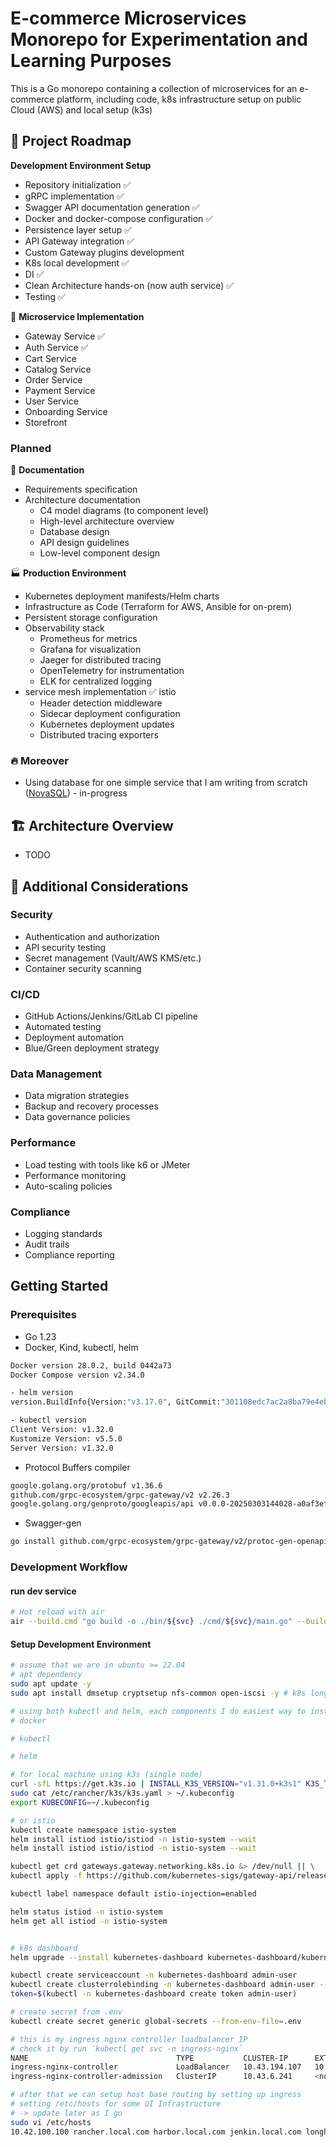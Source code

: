 # E-commerce Microservices Monorepo for Experimentation and Learning Purposes

This is a Go monorepo containing a collection of microservices for an e-commerce platform, including code, k8s infrastructure setup on public Cloud (AWS) and local setup (k3s)

## 🚀 Project Roadmap

**Development Environment Setup**

- Repository initialization ✅
- gRPC implementation ✅
- Swagger API documentation generation ✅
- Docker and docker-compose configuration ✅
- Persistence layer setup ✅
- API Gateway integration ✅
- Custom Gateway plugins development
- K8s local development ✅
- DI ✅
- Clean Architecture hands-on (now auth service) ✅
- Testing ✅

🔄 **Microservice Implementation**

- Gateway Service ✅
- Auth Service ✅
- Cart Service
- Catalog Service
- Order Service
- Payment Service
- User Service
- Onboarding Service
- Storefront

### Planned

📝 **Documentation**

- Requirements specification
- Architecture documentation
  - C4 model diagrams (to component level)
  - High-level architecture overview
  - Database design
  - API design guidelines
  - Low-level component design

🏭 **Production Environment**

- Kubernetes deployment manifests/Helm charts
- Infrastructure as Code (Terraform for AWS, Ansible for on-prem)
- Persistent storage configuration
- Observability stack
  - Prometheus for metrics
  - Grafana for visualization
  - Jaeger for distributed tracing
  - OpenTelemetry for instrumentation
  - ELK for centralized logging
- service mesh implementation ✅ istio
  - Header detection middleware
  - Sidecar deployment configuration
  - Kubernetes deployment updates
  - Distributed tracing exporters

### 🔥 Moreover

- Using database for one simple service that I am writing from scratch ([NovaSQL](https://github.com/tuannm99/novasql)) - in-progress

## 🏗️ Architecture Overview

- TODO

## 🔧 Additional Considerations

### Security

- Authentication and authorization
- API security testing
- Secret management (Vault/AWS KMS/etc.)
- Container security scanning

### CI/CD

- GitHub Actions/Jenkins/GitLab CI pipeline
- Automated testing
- Deployment automation
- Blue/Green deployment strategy

### Data Management

- Data migration strategies
- Backup and recovery processes
- Data governance policies

### Performance

- Load testing with tools like k6 or JMeter
- Performance monitoring
- Auto-scaling policies

### Compliance

- Logging standards
- Audit trails
- Compliance reporting

## Getting Started

### Prerequisites

- Go 1.23
- Docker, Kind, kubectl, helm

```bash
Docker version 28.0.2, build 0442a73
Docker Compose version v2.34.0

- helm version
version.BuildInfo{Version:"v3.17.0", GitCommit:"301108edc7ac2a8ba79e4ebf5701b0b6ce6a31e4", GitTreeState:"clean", GoVersion:"go1.23.4"}

- kubectl version
Client Version: v1.32.0
Kustomize Version: v5.5.0
Server Version: v1.32.0

```

- Protocol Buffers compiler

```bash
google.golang.org/protobuf v1.36.6
github.com/grpc-ecosystem/grpc-gateway/v2 v2.26.3
google.golang.org/genproto/googleapis/api v0.0.0-20250303144028-a0af3efb3deb

```

- Swagger-gen

```bash
go install github.com/grpc-ecosystem/grpc-gateway/v2/protoc-gen-openapiv2@latest

```

### Development Workflow

#### run dev service

```bash
# Hot reload with air
air --build.cmd "go build -o ./bin/${svc} ./cmd/${svc}/main.go" --build.bin "./bin/${svc}"

```

#### Setup Development Environment

```bash
# assume that we are in ubuntu >= 22.04
# apt dependency
sudo apt update -y
sudo apt install dmsetup cryptsetup nfs-common open-iscsi -y # k8s longhorn storageclass

# using both kubectl and helm, each components I do easiest way to install that I believe
# docker

# kubectl

# helm

# for local machine using k3s (single node)
curl -sfL https://get.k3s.io | INSTALL_K3S_VERSION="v1.31.0+k3s1" K3S_TOKEN=12345token sh -s - server --disable=traefik --disable=servicelb
sudo cat /etc/rancher/k3s/k3s.yaml > ~/.kubeconfig
export KUBECONFIG=~/.kubeconfig

# or istio
kubectl create namespace istio-system
helm install istiod istio/istiod -n istio-system --wait
helm install istiod istio/istiod -n istio-system --wait

kubectl get crd gateways.gateway.networking.k8s.io &> /dev/null || \
kubectl apply -f https://github.com/kubernetes-sigs/gateway-api/releases/download/v1.3.0/standard-install.yaml

kubectl label namespace default istio-injection=enabled

helm status istiod -n istio-system
helm get all istiod -n istio-system


# k8s dashboard
helm upgrade --install kubernetes-dashboard kubernetes-dashboard/kubernetes-dashboard --create-namespace --namespace kubernetes-dashboard

kubectl create serviceaccount -n kubernetes-dashboard admin-user
kubectl create clusterrolebinding -n kubernetes-dashboard admin-user --clusterrole cluster-admin --serviceaccount=kubernetes-dashboard:admin-user
token=$(kubectl -n kubernetes-dashboard create token admin-user)

# create secret from .env
kubectl create secret generic global-secrets --from-env-file=.env

# this is my ingress nginx controller loadbalancer IP
# check it by run `kubectl get svc -n ingress-nginx`
NAME                                 TYPE           CLUSTER-IP      EXTERNAL-IP     PORT(S)                      AGE
ingress-nginx-controller             LoadBalancer   10.43.194.107   10.42.100.100   80:31249/TCP,443:30820/TCP   62m
ingress-nginx-controller-admission   ClusterIP      10.43.6.241     <none>          443/TCP                      62m

# after that we can setup host base routing by setting up ingress
# setting /etc/hosts for some UI Infrastructure
# -> update later as I go
sudo vi /etc/hosts
10.42.100.100 rancher.local.com harbor.local.com jenkin.local.com longhorn.local.com minio.local.com pg-ui.local.com
```
